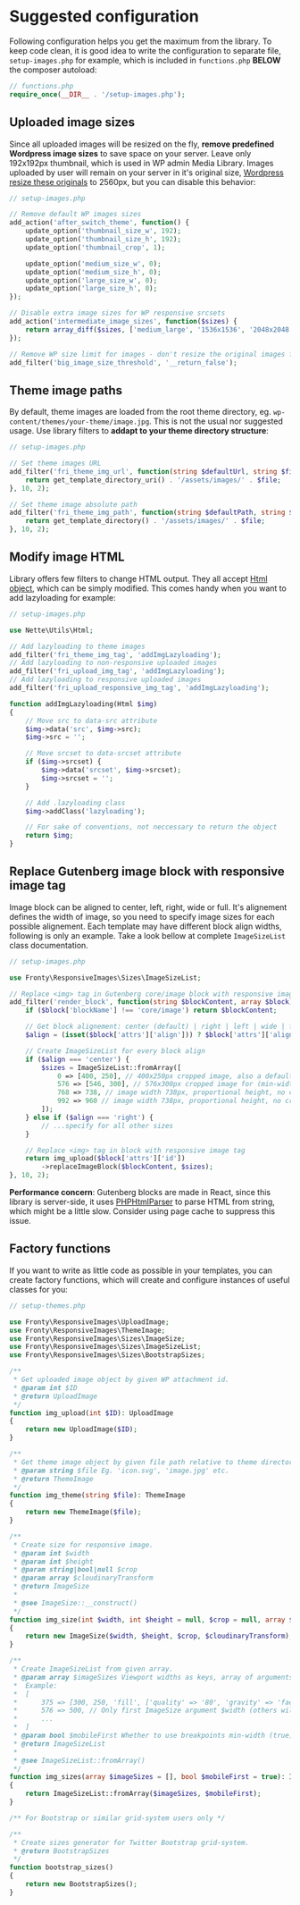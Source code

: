 
# Suggested configuration

Following configuration helps you get the maximum from the library. To keep code clean, it is good idea to write the configuration to separate file, `setup-images.php` for example, which is included in `functions.php` **BELOW** the composer autoload:

```php
// functions.php
require_once(__DIR__ . '/setup-images.php');
```


## Uploaded image sizes

Since all uploaded images will be resized on the fly, **remove predefined Wordpress image sizes** to save space on your server. Leave only 192x192px thumbnail, which is used in WP admin Media Library.
Images uploaded by user will remain on your server in it's original size, [Wordpress resize these originals](https://developer.wordpress.org/reference/hooks/big_image_size_threshold/) to 2560px, but you can disable this behavior:

```php
// setup-images.php

// Remove default WP images sizes
add_action('after_switch_theme', function() {
	update_option('thumbnail_size_w', 192);
	update_option('thumbnail_size_h', 192);
	update_option('thumbnail_crop', 1);

	update_option('medium_size_w', 0);
	update_option('medium_size_h', 0);
	update_option('large_size_w', 0);
	update_option('large_size_h', 0);
});

// Disable extra image sizes for WP responsive srcsets
add_action('intermediate_image_sizes', function($sizes) {
	return array_diff($sizes, ['medium_large', '1536x1536', '2048x2048']);
});

// Remove WP size limit for images - don't resize the original images for future use
add_filter('big_image_size_threshold', '__return_false');
```


## Theme image paths

By default, theme images are loaded from the root theme directory, eg. `wp-content/themes/your-theme/image.jpg`. This is not the usual nor suggested usage. Use library filters to **addapt to your theme directory structure**:

```php
// setup-images.php

// Set theme images URL
add_filter('fri_theme_img_url', function(string $defaultUrl, string $file) {
	return get_template_directory_uri() . '/assets/images/' . $file;
}, 10, 2);

// Set theme image absolute path
add_filter('fri_theme_img_path', function(string $defaultPath, string $file) {
	return get_template_directory() . '/assets/images/' . $file;
}, 10, 2);
```


## Modify image HTML

Library offers few filters to change HTML output. They all accept [Html object](https://doc.nette.org/en/3.0/html-elements), which can be simply modified. This comes handy when you want to add lazyloading for example:

```php
// setup-images.php

use Nette\Utils\Html;

// Add lazyloading to theme images
add_filter('fri_theme_img_tag', 'addImgLazyloading');
// Add lazyloading to non-responsive uploaded images
add_filter('fri_upload_img_tag', 'addImgLazyloading');
// Add lazyloading to responsive uploaded images
add_filter('fri_upload_responsive_img_tag', 'addImgLazyloading');

function addImgLazyloading(Html $img)
{
	// Move src to data-src attribute
	$img->data('src', $img->src);
	$img->src = '';

	// Move srcset to data-srcset attribute
	if ($img->srcset) {
		$img->data('srcset', $img->srcset);
		$img->srcset = '';
	}

	// Add .lazyloading class
	$img->addClass('lazyloading');

	// For sake of conventions, not neccessary to return the object
	return $img;
}
```


## Replace Gutenberg image block with responsive image tag

Image block can be aligned to center, left, right, wide or full. It's alignement defines the width of image, so you need to specify image sizes for each possible alignement. Each template may have different block align widths, following is only an example. Take a look bellow at complete `ImageSizeList` class documentation.

```php
// setup-images.php

use Fronty\ResponsiveImages\Sizes\ImageSizeList;

// Replace <img> tag in Gutenberg core/image block with responsive image
add_filter('render_block', function(string $blockContent, array $block) {
	if ($block['blockName'] !== 'core/image') return $blockContent;

	// Get block alignement: center (default) | right | left | wide | full
	$align = (isset($block['attrs']['align'])) ? $block['attrs']['align'] : 'center';

	// Create ImageSizeList for every block align
	if ($align === 'center') {
		$sizes = ImageSizeList::fromArray([
			0 => [400, 250], // 400x250px cropped image, also a default if no media query match (mobileFirst mode)
			576 => [546, 300], // 576x300px cropped image for (min-width: 576px)
			768 => 738, // image width 738px, proportional height, no crop for (min-width: 768px)
			992 => 960 // image width 738px, proportional height, no crop for viewports wider or equal to 992px
		]);
	} else if ($align === 'right') {
		// ...specify for all other sizes
	}

	// Replace <img> tag in block with responsive image tag
	return img_upload($block['attrs']['id'])
		->replaceImageBlock($blockContent, $sizes);
}, 10, 2);
```

**Performance concern**: Gutenberg blocks are made in React, since this library is server-side, it uses [PHPHtmlParser](https://github.com/paquettg/php-html-parser) to parse HTML from string, which might be a little slow. Consider using page cache to suppress this issue.


## Factory functions

If you want to write as little code as possible in your templates, you can create factory functions, which will create and configure instances of useful classes for you:

```php
// setup-themes.php

use Fronty\ResponsiveImages\UploadImage;
use Fronty\ResponsiveImages\ThemeImage;
use Fronty\ResponsiveImages\Sizes\ImageSize;
use Fronty\ResponsiveImages\Sizes\ImageSizeList;
use Fronty\ResponsiveImages\Sizes\BootstrapSizes;

/**
 * Get uploaded image object by given WP attachment id.
 * @param int $ID
 * @return UploadImage
 */
function img_upload(int $ID): UploadImage
{
	return new UploadImage($ID);
}

/**
 * Get theme image object by given file path relative to theme directory (may be changed by fri_theme_img_url and fri_theme_img_path filters).
 * @param string $file Eg. 'icon.svg', 'image.jpg' etc.
 * @return ThemeImage
 */
function img_theme(string $file): ThemeImage
{
	return new ThemeImage($file);
}

/**
 * Create size for responsive image.
 * @param int $width
 * @param int $height
 * @param string|bool|null $crop
 * @param array $cloudinaryTransform
 * @return ImageSize
 *
 * @see ImageSize::__construct()
 */
function img_size(int $width, int $height = null, $crop = null, array $cloudinaryTransform = []): ImageSize
{
	return new ImageSize($width, $height, $crop, $cloudinaryTransform);
}

/**
 * Create ImageSizeList from given array.
 * @param array $imageSizes Viewport widths as keys, array of arguments for ImageSize::__construct() as values.
 * 	Example:
 * 	[
 * 		375 => [300, 250, 'fill', ['quality' => '80', 'gravity' => 'face']], // Full ImageSize arguments list
 * 		576 => 500, // Only first ImageSize argument $width (others will have default values)
 * 		...
 * 	]
 * @param bool $mobileFirst Whether to use breakpoints min-width (true) or max-width (false) media-query.
 * @return ImageSizeList
 *
 * @see ImageSizeList::fromArray()
 */
function img_sizes(array $imageSizes = [], bool $mobileFirst = true): ImageSizeList
{
	return ImageSizeList::fromArray($imageSizes, $mobileFirst);
}

/** For Bootstrap or similar grid-system users only */

/**
 * Create sizes generator for Twitter Bootstrap grid-system.
 * @return BootstrapSizes
 */
function bootstrap_sizes()
{
	return new BootstrapSizes();
}
```